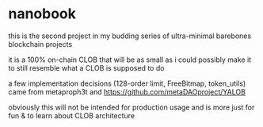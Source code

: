 # nanobook

this is the second project in my budding series of ultra-minimal barebones blockchain projects

it is a 100% on-chain CLOB that will be as small as i could possibly make it to still resemble what a CLOB is supposed to do

a few implementation decisions (128-order limit, FreeBitmap, token_utils) came from metaproph3t and https://github.com/metaDAOproject/YALOB

obviously this will not be intended for production usage and is more just for fun & to learn about CLOB architecture